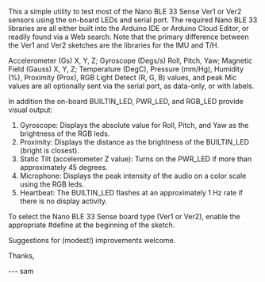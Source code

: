 This a simple utility to test most of the Nano BLE 33 Sense Ver1 or Ver2 sensors using the on-board LEDs and serial port. The required Nano BLE 33 libraries are all either built into the Arduino IDE or Arduino Cloud Editor, or readily found via a Web search.  Note that the primary difference between the Ver1 and Ver2 sketches are the libraries for the IMU and T/H.

Accelerometer (Gs) X, Y, Z; Gyroscope (Degs/s) Roll, Pitch, Yaw; Magnetic Field (Gauss) X, Y, Z; Temperature (DegC), Pressure (mm/Hg), Humidity (%), Proximity (Prox), RGB Light Detect (R, G, B) values, and peak Mic values are all optionally sent via the serial port, as data-only, or with labels.

In addition the on-board BUILTIN_LED, PWR_LED, and RGB_LED provide visual output:

1. Gyroscope: Displays the absolute value for Roll, Pitch, and Yaw as the brightness of the RGB leds.
2. Proximity: Displays the distance as the brightness of the BUILTIN_LED (bright is closest).
3. Static Tilt (accelerometer Z value): Turns on the PWR_LED if more than approximately 45 degrees.
4. Microphone: Displays the peak intensity of the audio on a color scale using the RGB leds.
5. Heartbeat: The BUILTIN_LED flashes at an approximately 1 Hz rate if there is no display activity.

To select the Nano BLE 33 Sense board type (Ver1 or Ver2), enable the appropriate #define at the beginning of the sketch.

Suggestions for (modest!) improvements welcome.

Thanks,

--- sam
